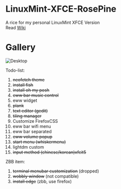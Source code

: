 # LinuxMint-XFCE-RosePine
A rice for my personal LinuxMint XFCE Version  
Read [Wiki](https://github.com/MikeTeok/LinuxMint-XFCE-RosePine/wiki)

# Gallery  
![Desktop](https://github.com/user-attachments/assets/f7b77588-d3d1-4b07-80a1-1a1a5297c234)



Todo-list:
1. ~~neofetch theme~~
2. ~~install fish~~
3. ~~install oh my posh~~
7. ~~eww bar music control~~
8. eww widget
9. ~~plank~~
10. ~~text editor (gedit)~~
11. ~~tiling manager~~
12. Customize FirefoxCSS
13. eww bar wifi menu
14. eww bar separated
15. ~~eww volume popup~~
16. ~~start menu (whiskermenu)~~
17. lightdm custom
18. ~~input method (chinese/korean)xfcit5~~

ZBB item:  
1. ~~terminal menubar customization~~ (dropped)
2. ~~wobbly window~~ (not compatible)
3. ~~install edge~~ (zbb, use firefox)
